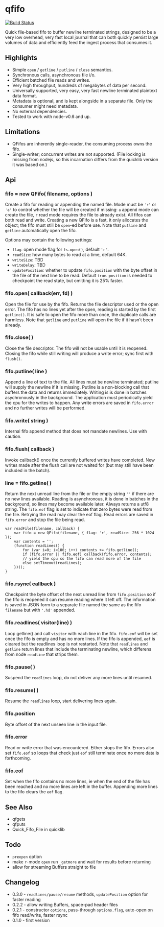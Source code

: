 qfifo
=====
[![Build Status](https://travis-ci.org/andrasq/node-qfifo.svg?branch=master)](https://travis-ci.org/andrasq/node-qfifo)
<!-- [![Coverage Status](https://coveralls.io/repos/github/andrasq/node-qfifo/badge.svg?branch=master)](https://coveralls.io/github/andrasq/node-qfifo?branch=master) -->

Quick file-based fifo to buffer newline terminated strings, designed to be a very low
overhead, very fast local journal that can both quickly persist large volumes of data and
efficiently feed the ingest process that consumes it.

## Highlights

- Simple `open` / `getline` / `putline` / `close` semantics.
- Synchronous calls, asynchronous file i/o.
- Efficient batched file reads and writes.
- Very high throughput, hundreds of megabytes of data per second.
- Universally supported, very easy, very fast newline terminated plaintext data format.
- Metadata is optional, and is kept alongside in a separate file.  Only the consumer
  might need metadata.
- No external dependencies.
- Tested to work with node-v0.6 and up.

## Limitations

- QFifos are inherently single-reader, the consuming process owns the fifo.
- Single-writer; concurrent writes are not supported. (File locking is missing from nodejs, so
  this incarnation differs from the quicklib version it was based on.)


Api
----------------

### fifo = new QFifo( filename, options )

Create a fifo for reading or appending the named file.  Mode must be `'r'` or `'a'` to control
whether the file will be created if missing: `a` append mode can create the file, `r` read mode
requires the file to already exist.  All fifos can both read and write.  Creating a new QFifo is
a fast, it only allocates the object; the fifo must still be `open`-ed before use.  Note that
`putline` and `getline` automatically open the fifo.

Options may contain the following settings:
- `flag`: open mode flag for `fs.open()`, default `'r'`.
- `readSize`: how many bytes to read at a time, default 64K.
- `writeSize`: TBD
- `writeDelay`: TBD
- `updatePosition`: whether to update `fifo.position` with the byte offset in the file of the
  next line to be read.  Default `true`.  `position` is needed to checkpoint the read state, but
  omitting it is 25% faster.

### fifo.open( callback(err, fd) )

Open the file for use by the fifo.  Returns the file descriptor used or the open error.
The fifo has no lines yet after the open, reading is started by the first `getline()`.
It is safe to open the fifo more than once, the duplicate calls are harmless.  Note that
`getline` and `putline` will open the file if it hasn't been already.

### fifo.close( )

Close the file descriptor.  The fifo will not be usable until it is reopened.  Closing the fifo
while still writing will produce a write error; sync first with `flush()`.

### fifo.putline( line )

Append a line of text to the file.  All lines must be newline terminated; putline will supply
the newline if it is missing.  Putline is a non-blocking call that buffers the data and returns
immediately.  Writing is is done in batches asychronously in the background.  The application
must periodically yield the cpu for the writes to happen.  Any write errors are saved in
`fifo.error` and no further writes will be performed.

### fifo.write( string )

Internal fifo append method that does not mandate newlines.  Use with caution.

### fifo.flush( callback )

Invoke callback() once the currently buffered writes have completed.  New writes made after the
flush call are not waited for (but may still have been included in the batch).

### line = fifo.getline( )

Return the next unread line from the file or the empty string `''` if there are no new lines
available.  Reading is asynchronous, it is done in batches in the background, so lines may
become available later.  Always returns a utf8 string.  The `fifo.eof` flag is set to indicate
that zero bytes were read from the file.  Retrying the read may clear the eof flag.  Read errors
are saved in `fifo.error` and stop the file being read.

    var readFile(filename, callback) {
        var fifo = new QFifo(filename, { flag: 'r', readSize: 256 * 1024 });
        var contents = '';
        (function readLines() {
            for (var i=0; i<100; i++) contents += fifo.getline();
            if (fifo.error || fifo.eof) callback(fifo.error, contents);
            // yield the cpu so the fifo can read more of the file
            else setTimeout(readLines);
        })();
    }

### fifo.rsync( callback )

Checkpoint the byte offset of the next unread line from `fifo.position` so if the fifo is
reopened it can resume reading where it left off.  The information is saved in JSON form to a
separate file named the same as the fifo `filename` but with `'.hd'` appended.

### fifo.readlines( visitor(line) )

Loop getline() and call `visitor` with each line in the fifo.  `fifo.eof` will be set once the
fifo is empty and has no more lines.  If the fifo is appended, `eof` is cleared but the
readlines loop is not restarted.  Note that `readlines` and `getline` return lines that include
the terminating newline, which differens from node `readline` that strips them.

### fifo.pause( )

Suspend the `readlines` loop, do not deliver any more lines until resumed.

### fifo.resume( )

Resume the `readlines` loop, start delivering lines again.

### fifo.position

Byte offset of the next unseen line in the input file.

### fifo.error

Read or write error that was encountered.  Either stops the fifo.  Errors also set `fifo.eof` so
loops that check just `eof` still terminate once no more data is forthcoming.

### fifo.eof

Set when the fifo contains no more lines, ie when the end of the file has been reached and no
more lines are left in the buffer.  Appending more lines to the fifo clears the `eof` flag.


See Also
----------------
- qfgets
- qfputs
- Quick_Fifo_File in quicklib


Todo
----------------

- `preopen` option
- make `r`-mode `open` run `_getmore` and wait for results before returning
- allow for streaming Buffers straight to file


Changelog
----------------

- 0.3.0 - `readlines/pause/resume` methods, `updatePosition` option for faster reading
- 0.2.2 - allow writing Buffers, space-pad header files
- 0.2.1 - constructor `options`, pass-through `options.flag`, auto-open on fifo read/write, faster rsync
- 0.1.0 - first version
